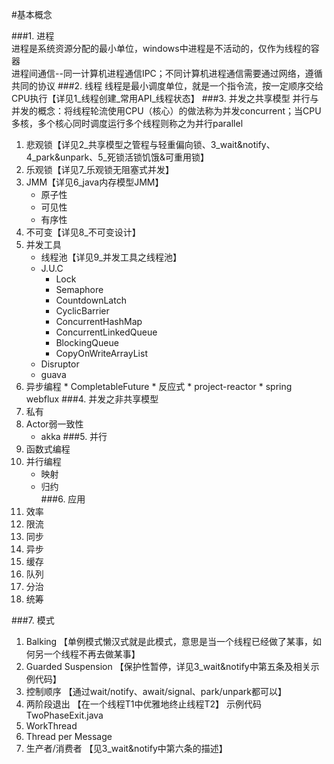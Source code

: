 #基本概念

###1. 进程  
进程是系统资源分配的最小单位，windows中进程是不活动的，仅作为线程的容器  
进程间通信--同一计算机进程通信IPC；不同计算机进程通信需要通过网络，遵循共同的协议
###2. 线程
线程是最小调度单位，就是一个指令流，按一定顺序交给CPU执行【详见1_线程创建_常用API_线程状态】
###3. 并发之共享模型
并行与并发的概念：将线程轮流使用CPU（核心）的做法称为并发concurrent；当CPU多核，多个核心同时调度运行多个线程则称之为并行parallel
1. 悲观锁【详见2_共享模型之管程与轻重偏向锁、3_wait&notify、4_park&unpark、5_死锁活锁饥饿&可重用锁】
2. 乐观锁【详见7_乐观锁无阻塞式并发】
3. JMM【详见6_java内存模型JMM】
    * 原子性
    * 可见性
    * 有序性
4. 不可变【详见8_不可变设计】
5. 并发工具 
    * 线程池【详见9_并发工具之线程池】
    * J.U.C
        * Lock
        * Semaphore
        * CountdownLatch
        * CyclicBarrier
        * ConcurrentHashMap
        * ConcurrentLinkedQueue
        * BlockingQueue
        * CopyOnWriteArrayList
    * Disruptor
    * guava
6. 异步编程
        * CompletableFuture
        * 反应式
            * project-reactor
            * spring webflux
###4. 并发之非共享模型
1. 私有
2. Actor弱一致性
    * akka
###5. 并行
1. 函数式编程
2. 并行编程
    * 映射
    * 归约         
###6. 应用
1. 效率
2. 限流
3. 同步
4. 异步
5. 缓存
6. 队列
7. 分治
8. 统筹

###7. 模式
1. Balking
    【单例模式懒汉式就是此模式，意思是当一个线程已经做了某事，如何另一个线程不再去做某事】
2. Guarded Suspension
    【保护性暂停，详见3_wait&notify中第五条及相关示例代码】
3. 控制顺序
    【通过wait/notify、await/signal、park/unpark都可以】
4. 两阶段退出
    【在一个线程T1中优雅地终止线程T2】
    示例代码TwoPhaseExit.java
5. WorkThread
6. Thread per Message
7. 生产者/消费者
    【见3_wait&notify中第六条的描述】